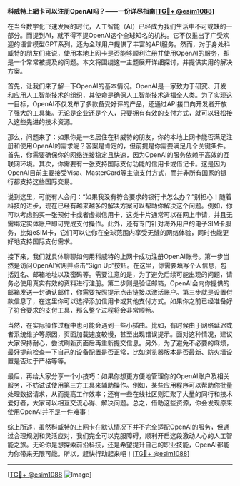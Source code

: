 **科威特上網卡可以注册OpenAI吗？——一份详尽指南[[TG💪+ @esim1088](https://t.me/s/esim1088)]**

在当今数字化飞速发展的时代，人工智能（AI）已经成为我们生活中不可或缺的一部分。而提到AI，就不得不提OpenAI这个全球知名的机构。它不仅推出了广受欢迎的语言模型GPT系列，还为全球用户提供了丰富的API服务。然而，对于身处科威特的朋友们来说，使用本地上网卡是否能够顺利注册并使用OpenAI的服务，却是一个常常被提及的问题。本文将围绕这一主题展开详细探讨，并提供实用的解决方案。

首先，让我们来了解一下OpenAI的基本情况。OpenAI是一家致力于研究、开发和应用人工智能技术的组织，其使命是确保人工智能技术造福全人类。为了实现这一目标，OpenAI不仅发布了多款备受好评的产品，还通过API接口向开发者开放了强大的工具集。无论是企业还是个人，只要拥有有效的支付方式，就可以轻松接入这些先进的技术资源。

那么，问题来了：如果你是一名居住在科威特的朋友，你的本地上网卡能否满足注册和使用OpenAI的需求呢？答案是肯定的，但前提是你需要满足几个关键条件。首先，你需要确保你的网络连接稳定且快速，因为OpenAI的服务依赖于高效的互联网环境。其次，你需要有一张支持国际支付功能的信用卡或借记卡。这是因为OpenAI目前主要接受Visa、MasterCard等主流支付方式，而并非所有国家的银行都支持这些国际交易。

说到这里，可能有人会问：“如果我没有符合要求的银行卡怎么办？”别担心！随着科技的进步，现在已经有越来越多的解决方案可以帮助你解决这个问题。例如，你可以考虑购买一张预付卡或者虚拟信用卡，这类卡片通常可以在网上申请，并且无需绑定实体账户即可完成支付操作。此外，还有专门针对海外用户的电子SIM卡服务，比如eSIM卡，它们可以让你在全球范围内享受无缝的网络体验，同时也能更好地支持国际支付需求。

接下来，我们就具体聊聊如何用科威特的上网卡成功注册OpenAI账号。第一步当然是访问OpenAI官网并点击“Sign Up”按钮。在这里，你需要填写个人信息，包括姓名、邮箱地址以及密码等。需要注意的是，为了避免后续可能出现的问题，请务必使用真实有效的资料进行注册。第二步则是验证邮箱，OpenAI会向你提供的邮箱发送一封确认邮件，你需要按照提示点击链接以激活账户。第三步就是设置付款信息了，在这里你可以选择添加信用卡或其他支付方式。如果你之前已经准备好了符合要求的支付工具，那么整个过程将会非常顺畅。

当然，在实际操作过程中也可能会遇到一些小插曲。比如，有时候由于网络延迟或者系统维护等原因，页面加载速度较慢，甚至出现错误提示。面对这种情况，建议大家保持耐心，尝试刷新页面后再重新提交信息。另外，为了避免不必要的麻烦，最好提前检查一下自己的设备配置是否正常，比如浏览器版本是否最新、防火墙设置是否过于严格等等。

最后，再给大家分享一个小技巧：如果你想更方便地管理你的OpenAI账户及相关服务，不妨试试使用第三方工具来辅助操作。例如，某些应用程序可以帮助你批量处理数据请求，从而提高工作效率；还有一些在线社区则汇聚了大量的同行和技术爱好者，大家可以相互交流心得、解决问题。总之，借助这些资源，你会发现原来使用OpenAI并不是一件难事！

综上所述，虽然科威特的上网卡在默认情况下并不完全适配OpenAI的服务，但通过合理规划和灵活应对，我们完全可以克服障碍，顺利开启这段激动人心的人工智能之旅。无论你是想探索前沿科技，还是希望提升自己的职业技能，OpenAI都能为你带来无限可能。所以，赶快行动起来吧！[[TG💪+ @esim1088](https://t.me/s/esim1088)]

---

[[TG💪+ @esim1088](https://t.me/s/esim1088) ![Image](https://i.postimg.cc/4NQfJmqS/Snipaste-2025-05-13-00-14-12.png)]